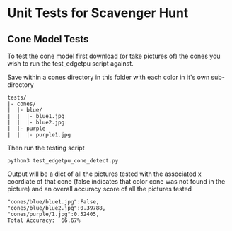 # Unit Tests for Scavenger Hunt

## Cone Model Tests

To test the cone model first download (or take pictures of) the cones you wish
to run the test_edgetpu script against.

Save within a cones directory in this folder with each color in it's own sub-directory

    tests/
    |- cones/
    |  |- blue/
    |  |  |- blue1.jpg
    |  |  |- blue2.jpg
    |  |- purple
    |  |  |- purple1.jpg

Then run the testing script

    python3 test_edgetpu_cone_detect.py

Output will be a dict of all the pictures tested with the associated x coordiate of that cone
(false indicates that color cone was not found in the picture)
and an overall accuracy score of all the pictures tested

    "cones/blue/blue1.jpg":False,
    "cones/blue/blue2.jpg":0.39788,
    "cones/purple/1.jpg":0.52405,
    Total Accuracy:  66.67%
